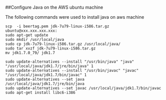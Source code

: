 ##Configure Java on the AWS ubuntu machine

The following commands were used to install java on aws machine
```
scp  -i beertag.pem jdk-7u79-linux-i586.tar.gz   ubuntu@xxx.xxx.xxx.xxx:
sudo apt-get update
sudo mkdir /usr/local/java
sudo cp jdk-7u79-linux-i586.tar.gz /usr/local/java/
sudo tar xvzf jdk-7u79-linux-i586.tar.gz
mv jdk1.7.0_79/ jdk1.7

sudo update-alternatives --install "/usr/bin/java" "java" "/usr/local/java/jdk1.7/jre/bin/java" 1
sudo update-alternatives --install "/usr/bin/javac" "javac" "/usr/local/java/jdk1.7/bin/javac" 1
sudo update-alternatives --set java /usr/local/java/jdk1.7/jre/bin/java
sudo update-alternatives --set javac /usr/local/java/jdk1.7/bin/javac 
sudo apt-get install libc6-i386
```

